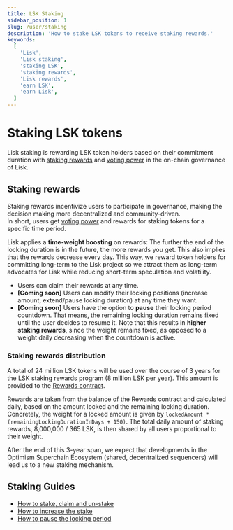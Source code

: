 ```yaml
---
title: LSK Staking
sidebar_position: 1
slug: /user/staking
description: 'How to stake LSK tokens to receive staking rewards.'
keywords:
  [
    'Lisk',
    'Lisk staking',
    'staking LSK',
    'staking rewards',
    'Lisk rewards',
    'earn LSK',
    'earn Lisk',
  ]
---
```


# Staking LSK tokens

Lisk staking is rewarding LSK token holders based on their commitment duration with [staking rewards](#staking-rewards) and [voting power](governance/overview#voting-power) in the on-chain governance of Lisk.

## Staking rewards

Staking rewards incentivize users to participate in governance, making the decision making more decentralized and community-driven.  
In short, users get [voting power](docs-user/governance/overview.mdx#voting-power) and rewards for staking tokens for a specific time period.

Lisk applies a **time-weight boosting** on rewards:
The further the end of the locking duration is in the future, the more rewards you get.
This also implies that the rewards decrease every day.
This way, we reward token holders for committing long-term to the Lisk project so we attract them as long-term advocates for Lisk while reducing short-term speculation and volatility. 

<!-- {/* TODO: Remove "coming soon" once features are implemented on Lisk Mainnet */} -->
- Users can claim their rewards at any time.   
- **[Coming soon]** Users can modify their locking positions (increase amount, extend/pause locking duration) at any time they want.
- **[Coming soon]** Users have the option to **pause** their locking period countdown.
That means, the remaining locking duration remains fixed until the user decides to resume it.
Note that this results in **higher staking rewards**, since the weight remains fixed, as opposed to a weight daily decreasing when the countdown is active. 

### Staking rewards distribution
A total of 24 million LSK tokens will be used over the course of 3 years for the LSK staking rewards program (8 million LSK per year).
This amount is provided to the [Rewards contract](https://blockscout.lisk.com/address/0xD35ca9577a9DADa7624a35EC10C2F55031f0Ab1f).

Rewards are taken from the balance of the Rewards contract and calculated daily, based on the amount locked and the remaining locking duration.
Concretely, the weight for a locked amount is given by `lockedAmount * (remainingLockingDurationInDays + 150)`.
The total daily amount of staking rewards, 8,000,000 / 365 LSK, is then shared by all users proportional to their weight.

After the end of this 3-year span, we expect that developments in the Optimism Superchain Ecosystem (shared, decentralized sequencers) will lead us to a new staking mechanism.

## Staking Guides

- [How to stake, claim and un-stake](stake-unstake.mdx)
- [How to increase the stake](increase-stake.md)
- [How to pause the locking period](pause-locking-period.md)
